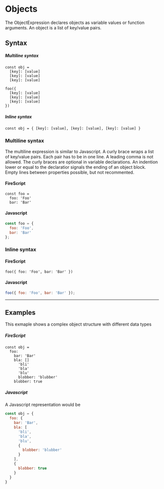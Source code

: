 Objects
=======

The ObjectExpression declares objects as variable values or function arguments. An object is a list of key/value pairs.

Syntax
------

##### Multiline syntax

```
const obj =
  [key]: [value]
  [key]: [value]
  [key]: [value]
```

```
foo({
  [key]: [value]
  [key]: [value]
  [key]: [value]
})
```

##### Inline syntax

```
const obj = { [key]: [value], [key]: [value], [key]: [value] }
```


### Multiline syntax

The multiline expression is similar to Javascript. A curly brace wraps a list of key/value pairs. Each pair has to be in one line. A leading comma is not allowed. The curly braces are optional in variable declarations. An indention lower or equal to the declaratior signals the ending of an object block.
Empty lines between properties possible, but not recommented.

#### FireScript

```fire
const foo =
  foo: 'Foo'
  bar: 'Bar'
```

#### Javascript

```js
const foo = {
  foo: 'Foo',
  bar: 'Bar'
};
```

### Inline syntax

#### FireScript

```fire
foo({ foo: 'Foo', bar: 'Bar' })
```

#### Javascript

```js
foo({ foo: 'Foo', bar: 'Bar' });
```

---


Examples
--------

This exmaple shows a complex object structure with different data types

##### FireScript

```fire
const obj =
  foo:
    bar: 'Bar'
    bla: []
      'bli'
      'bla'
      'blu'
      blobber: 'blubber'
    blobber: true
```

##### Javascript

A Javascript representation would be

```js
const obj = {
  foo: {
    bar: 'Bar',
    bla: [
      'bli',
      'bla',
      'blu',
      {
        blobber: 'blubber'
      }
    ],
    {
      blobber: true
    }
  }
}
```
